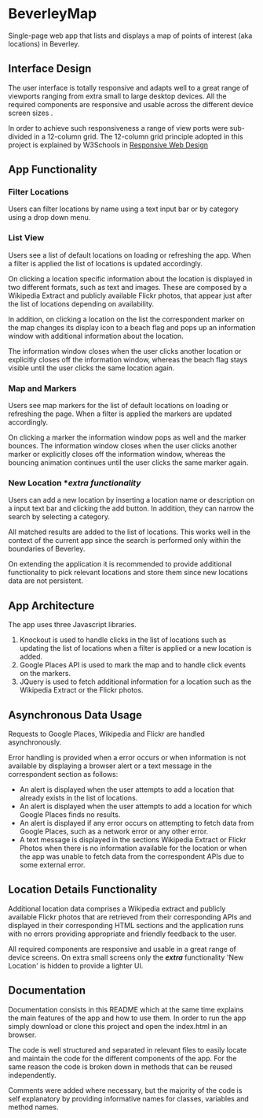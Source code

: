 ﻿# BeverleyMap
Single-page web app that lists and displays a map of points of interest (aka locations) in Beverley.

## Interface Design

The user interface is totally responsive and adapts well to a great range of viewports ranging from extra small to large desktop devices.  All the required components are responsive and usable across the different device screen sizes . 

In order to achieve such responsiveness a range of view ports were sub-divided in a 12-column grid. The 12-column grid principle adopted in this project is explained by W3Schools in [Responsive Web Design](https://www.w3schools.com/css/css_rwd_intro.asp)

## App Functionality

### Filter Locations

Users can filter locations by name using a text input bar or by category using a drop down menu.

### List View

Users see a list of default locations on loading or refreshing the app. When a filter is applied the list of locations is updated accordingly.

On clicking a location specific information about the location is displayed in two different formats, such as text and images. These are composed by a Wikipedia Extract and publicly available Flickr photos, that appear just after the list of locations depending on availability.

In addition, on clicking a location on the list the correspondent marker on the map changes its display icon to a beach flag and pops up an information window with additional information about the location.

The information window closes when the user clicks another location or explicitly closes off the information window, whereas the beach flag stays visible until the user clicks the same location again.

### Map and Markers

Users see map markers for the list of default locations on loading or refreshing the page.  When a filter is applied the markers are updated accordingly.

On clicking a marker the information window pops as well and the marker bounces. The information window closes when the user clicks another marker or explicitly closes off the information window, whereas the bouncing animation continues until the user clicks the same marker again.

### New Location  **extra functionality*

Users can add a new location by inserting a location name or description on a input text bar and clicking the add button. In addition, they can narrow the search by selecting a category.

All matched results are added to the list of locations. This works well in the context of the current app since the search is performed only within the boundaries of Beverley. 

On extending the application it is recommended to provide additional functionality to pick relevant locations and store them since new locations data are not persistent.

## App Architecture

The app uses three Javascript libraries.

 1. Knockout is used to handle clicks in the list of locations such as updating the list of locations when a filter is applied or a  new location is added.
 2. Google Places API is used to mark the map and to handle click events on the markers.
 3. JQuery is used to fetch additional information for a location such as the Wikipedia Extract or the Flickr photos.

## Asynchronous Data Usage

Requests to Google Places, Wikipedia and Flickr are handled asynchronously.

Error handling is provided when a error occurs or when information is not available by displaying a browser alert or a text message in the correspondent section as follows:
 - An alert is displayed when the user attempts to add a location that already exists in the list of locations.
 - An alert is displayed when the user attempts to add a location for which Google Places finds no results.
 - An alert is displayed if any error occurs on attempting to fetch data from Google Places, such as a network error or any other error.
 - A text message is displayed in the sections Wikipedia Extract or Flickr Photos when there is no information available for the location or when the app was unable to fetch data from the correspondent APIs due to some external error.

## Location Details Functionality

Additional location data comprises a Wikipedia extract and publicly available Flickr photos that are retrieved from their corresponding APIs and displayed in their corresponding HTML sections and the application runs with no errors providing appropriate and friendly feedback to the user.

All required components are responsive and usable in a great range of device screens. On extra small screens only the ***extra*** functionality 'New Location' is hidden to provide a lighter UI.

## Documentation

Documentation consists in this README which at the same time explains the main features of the app and how to use them. In order to run the app simply download or clone this project and open the index.html in an browser.

The code is well structured and separated in relevant files to easily locate and maintain the code for the different components of the app. For the same reason the code is broken down in methods that can be reused independently.

Comments were added where necessary, but the majority of the code is self explanatory by providing informative names for classes, variables and method names.
